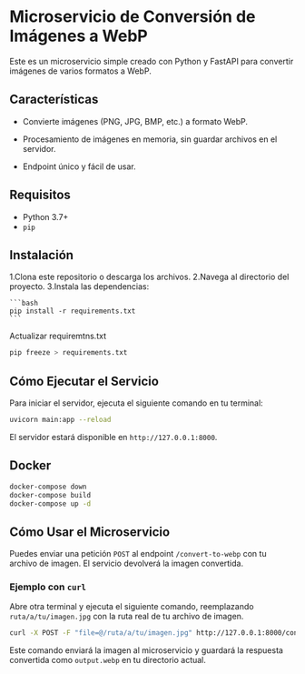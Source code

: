 # Microservicio de Conversión de Imágenes a WebP

Este es un microservicio simple creado con Python y FastAPI para convertir imágenes de varios formatos a WebP.

## Características

- Convierte imágenes (PNG, JPG, BMP, etc.) a formato WebP.

- Procesamiento de imágenes en memoria, sin guardar archivos en el servidor.
- Endpoint único y fácil de usar.

## Requisitos

- Python 3.7+
- `pip`

## Instalación

1.Clona este repositorio o descarga los archivos.
2.Navega al directorio del proyecto.
3.Instala las dependencias:

    ```bash
    pip install -r requirements.txt
    ```

Actualizar requiremtns.txt

```sh
pip freeze > requirements.txt
```

## Cómo Ejecutar el Servicio

Para iniciar el servidor, ejecuta el siguiente comando en tu terminal:

```bash
uvicorn main:app --reload
```

El servidor estará disponible en `http://127.0.0.1:8000`.

## Docker

```sh
docker-compose down
docker-compose build
docker-compose up -d
```

## Cómo Usar el Microservicio

Puedes enviar una petición `POST` al endpoint `/convert-to-webp` con tu archivo de imagen. El servicio devolverá la imagen convertida.

### Ejemplo con `curl`

Abre otra terminal y ejecuta el siguiente comando, reemplazando `ruta/a/tu/imagen.jpg` con la ruta real de tu archivo de imagen.

```bash
curl -X POST -F "file=@/ruta/a/tu/imagen.jpg" http://127.0.0.1:8000/convert-to-webp -o output.webp
```

Este comando enviará la imagen al microservicio y guardará la respuesta convertida como `output.webp` en tu directorio actual.
